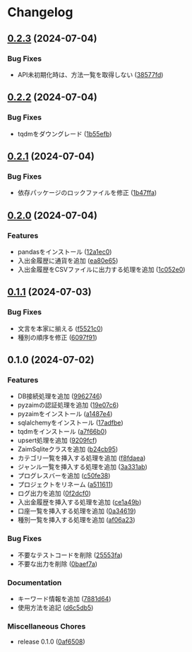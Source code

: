 # Changelog

## [0.2.3](https://github.com/ryohidaka/zaim-sqlite/compare/v0.2.2...v0.2.3) (2024-07-04)


### Bug Fixes

* API未初期化時は、方法一覧を取得しない ([38577fd](https://github.com/ryohidaka/zaim-sqlite/commit/38577fde8cc813db1a90022a6dceee8ec02098bc))

## [0.2.2](https://github.com/ryohidaka/zaim-sqlite/compare/v0.2.1...v0.2.2) (2024-07-04)


### Bug Fixes

* tqdmをダウングレード ([1b55efb](https://github.com/ryohidaka/zaim-sqlite/commit/1b55efb519bd81130e13b87fc4d95c0be28a452d))

## [0.2.1](https://github.com/ryohidaka/zaim-sqlite/compare/v0.2.0...v0.2.1) (2024-07-04)


### Bug Fixes

* 依存パッケージのロックファイルを修正 ([1b47ffa](https://github.com/ryohidaka/zaim-sqlite/commit/1b47ffa758dc14235cc9f40062a3543c9aaa7e04))

## [0.2.0](https://github.com/ryohidaka/zaim-sqlite/compare/v0.1.1...v0.2.0) (2024-07-04)


### Features

* pandasをインストール ([12a1ec0](https://github.com/ryohidaka/zaim-sqlite/commit/12a1ec09ac25786c0245ec53a8f7e54d49b41c6e))
* 入出金履歴に通貨を追加 ([ea80e65](https://github.com/ryohidaka/zaim-sqlite/commit/ea80e65caa64d197896627bae39ea2db311bf7a8))
* 入出金履歴をCSVファイルに出力する処理を追加 ([1c052e0](https://github.com/ryohidaka/zaim-sqlite/commit/1c052e01e41a0fd8cbaa50b30903a536f40a34c2))

## [0.1.1](https://github.com/ryohidaka/zaim-sqlite/compare/v0.1.0...v0.1.1) (2024-07-03)


### Bug Fixes

* 文言を本家に揃える ([f5521c0](https://github.com/ryohidaka/zaim-sqlite/commit/f5521c0fa0ad8b32658c1d4e0f3b43454ed72aae))
* 種別の順序を修正 ([6097f91](https://github.com/ryohidaka/zaim-sqlite/commit/6097f91bc6c5a015b66f0007012a7f074c52fa25))

## 0.1.0 (2024-07-02)


### Features

* DB接続処理を追加 ([9962746](https://github.com/ryohidaka/zaim-sqlite/commit/996274652aec65bafa9da2955e3668170984f849))
* pyzaimの認証処理を追加 ([19e07c6](https://github.com/ryohidaka/zaim-sqlite/commit/19e07c6c5c8487bf8dc94b91386f728fb976914c))
* pyzaimをインストール ([a1487e4](https://github.com/ryohidaka/zaim-sqlite/commit/a1487e4a77e17953bcdee33626e80f7234c76596))
* sqlalchemyをインストール ([17adfbe](https://github.com/ryohidaka/zaim-sqlite/commit/17adfbebdf3e93dd4f6c69680915924ef223c20b))
* tqdmをインストール ([a7f66b0](https://github.com/ryohidaka/zaim-sqlite/commit/a7f66b08e7a34e29dabd659983a179245b5a4d28))
* upsert処理を追加 ([9209fcf](https://github.com/ryohidaka/zaim-sqlite/commit/9209fcfb1b451e9f5ee58eec8e6e328e2b69683c))
* ZaimSqliteクラスを追加 ([b24cb95](https://github.com/ryohidaka/zaim-sqlite/commit/b24cb952ff73cf27e63f52e981fdcd39fa4dba39))
* カテゴリ一覧を挿入する処理を追加 ([f8fdaea](https://github.com/ryohidaka/zaim-sqlite/commit/f8fdaea10641d0c0efdb4091d61e0bf4551dc8ea))
* ジャンル一覧を挿入する処理を追加 ([3a331ab](https://github.com/ryohidaka/zaim-sqlite/commit/3a331abc87f0921eb94d361772705b803900b9db))
* プログレスバーを追加 ([c50fe38](https://github.com/ryohidaka/zaim-sqlite/commit/c50fe3883a067df5508522775038f40fe19d5e5e))
* プロジェクトをリネーム ([a511611](https://github.com/ryohidaka/zaim-sqlite/commit/a511611c9d25308139931f6d04b62a784745c9e5))
* ログ出力を追加 ([0f2dcf0](https://github.com/ryohidaka/zaim-sqlite/commit/0f2dcf06c6a9578155dff7af965cf823196de340))
* 入出金履歴を挿入する処理を追加 ([ce1a49b](https://github.com/ryohidaka/zaim-sqlite/commit/ce1a49bdf60174f72ee457b09be9d0c472f27615))
* 口座一覧を挿入する処理を追加 ([0a34619](https://github.com/ryohidaka/zaim-sqlite/commit/0a34619838721be3f60f76fbc8a4fd2e83666f04))
* 種別一覧を挿入する処理を追加 ([af06a23](https://github.com/ryohidaka/zaim-sqlite/commit/af06a23a69eeb75f6b4f4999cfd9591f3de703da))


### Bug Fixes

* 不要なテストコードを削除 ([25553fa](https://github.com/ryohidaka/zaim-sqlite/commit/25553fa0896396da9e88f41d97510e93e9d4fddb))
* 不要な出力を削除 ([0baef7a](https://github.com/ryohidaka/zaim-sqlite/commit/0baef7aff63986ccc40c983ca05ba38a0f58abdd))


### Documentation

* キーワード情報を追加 ([7881d64](https://github.com/ryohidaka/zaim-sqlite/commit/7881d64c9a8546a26c57cf1d6419ffe51c1b4507))
* 使用方法を追記 ([d6c5db5](https://github.com/ryohidaka/zaim-sqlite/commit/d6c5db5007e94341e3c2cf55512f514490f62597))


### Miscellaneous Chores

* release 0.1.0 ([0af6508](https://github.com/ryohidaka/zaim-sqlite/commit/0af650859628a35c1bdc5116170e7298d563ea6c))

